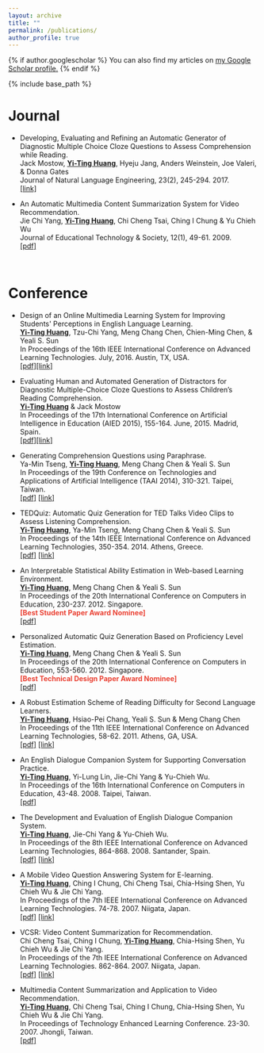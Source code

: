 ```yaml
---
layout: archive
title: ""
permalink: /publications/
author_profile: true
---
```


{% if author.googlescholar %}
  You can also find my articles on <u><a href="{{author.googlescholar}}">my Google Scholar profile</a>.</u>
{% endif %}

{% include base_path %}

Journal
======
* Developing, Evaluating and Refining an Automatic Generator of Diagnostic Multiple Choice Cloze Questions to Assess Comprehension while Reading. <br>
Jack Mostow, <strong><U>Yi-Ting Huang</U></strong>, Hyeju Jang, Anders Weinstein, Joe Valeri, & Donna Gates <br>
Journal of Natural Language Engineering, 23(2), 245-294. 2017. <br>
<span style="color:#4285F4">[[link]](https://www.cambridge.org/core/journals/natural-language-engineering/article/div-classtitledeveloping-evaluating-and-refining-an-automatic-generator-of-diagnostic-multiple-choice-cloze-questions-to-assess-childrenandaposs-comprehension-while-readinga-hreffn1a-ref-typefnadiv/8EAE0707139D12EB3D4E3EE6AE072AAA)</span>

* An Automatic Multimedia Content Summarization System for Video Recommendation.<br>
Jie Chi Yang, <strong><U>Yi-Ting Huang</U></strong>, Chi Cheng Tsai, Ching I Chung & Yu Chieh Wu  <br>
Journal of Educational Technology & Society, 12(1), 49-61. 2009. <br>
<span style="color:#4285F4">[[pdf]](http://coralythuang.github.io/files/8_2009_ETS.pdf)</span>
<br>

Conference
======
* Design of an Online Multimedia Learning System for Improving Students' Perceptions in English Language Learning. <br>
<strong><U>Yi-Ting Huang</U></strong>, Tzu-Chi Yang, Meng Chang Chen, Chien-Ming Chen, & Yeali S. Sun<br>
In Proceedings of the 16th IEEE International Conference on Advanced Learning Technologies. July, 2016. Austin, TX, USA. <br>
<span style="color:#4285F4">[[pdf]](http://coralythuang.github.io/files/1_2016_TEDQuiz.pdf)[[link]](http://ieeexplore.ieee.org/document/7756989/)</span>

* Evaluating Human and Automated Generation of Distractors for Diagnostic Multiple-Choice Cloze Questions to Assess Children’s Reading Comprehension. <br>
<strong><U>Yi-Ting Huang</U></strong> & Jack Mostow <br>
In Proceedings of the 17th International Conference on Artificial Intelligence in Education (AIED 2015), 155-164. June, 2015. Madrid, Spain.  <br>
<span style="color:#4285F4">[[pdf]](http://coralythuang.github.io/files/1_2016_TEDQuiz.pdf)[[link]](http://ieeexplore.ieee.org/document/7756989/)</span>

* Generating Comprehension Questions using Paraphrase. <br>
Ya-Min Tseng, <strong><U>Yi-Ting Huang</U></strong>, Meng Chang Chen & Yeali S. Sun<br>
In Proceedings of the 19th Conference on Technologies and Applications of Artificial Intelligence (TAAI 2014), 310-321. Taipei, Taiwan.<br>
<span style="color:#4285F4">[[pdf]](http://coralythuang.github.io/files/3_2014_TAAI_CameraReady_141017.pdf) [[link]](https://link.springer.com/chapter/10.1007/978-3-319-13987-6_29)</span>

* TEDQuiz: Automatic Quiz Generation for TED Talks Video Clips to Assess Listening Comprehension. <br>
<strong><U>Yi-Ting Huang</U></strong>, Ya-Min Tseng, Meng Chang Chen & Yeali S. Sun<br>
In Proceedings of the 14th IEEE International Conference on Advanced Learning Technologies, 350-354. 2014. Athens, Greece. <br>
<span style="color:#4285F4">[[pdf]](http://coralythuang.github.io/files/4_2014_TEDQuiz.pdf) [[link]](http://ieeexplore.ieee.org/document/6901478/)</span>

* An Interpretable Statistical Ability Estimation in Web-based Learning Environment. <br>
<strong><U>Yi-Ting Huang</U></strong>, Meng Chang Chen & Yeali S. Sun<br>
In Proceedings of the 20th International Conference on Computers in Education, 230-237. 2012. Singapore. <br>
<strong><span style="color:#EA4335">[Best Student Paper Award Nominee]</span></strong> <br>
<span style="color:#4285F4">[[pdf]](http://coralythuang.github.io/files/5_2012_ability.pdf)</span> 

* Personalized Automatic Quiz Generation Based on Proficiency Level Estimation. <br>
<strong><U>Yi-Ting Huang</U></strong>, Meng Chang Chen & Yeali S. Sun<br>
In Proceedings of the 20th International Conference on Computers in Education, 553-560. 2012. Singapore. <br>
<strong><span style="color:#EA4335">[Best Technical Design Paper Award Nominee]</span></strong> <br>
<span style="color:#4285F4">[[pdf]](http://coralythuang.github.io/files/6_2012_personalized_question_generation.pdf)</span> 

* A Robust Estimation Scheme of Reading Difficulty for Second Language Learners. <br>
<strong><U>Yi-Ting Huang</U></strong>, Hsiao-Pei Chang, Yeali S. Sun & Meng Chang Chen<br>
In Proceedings of the 11th IEEE International Conference on Advanced Learning Technologies, 58-62. 2011. Athens, GA, USA. <br>
<span style="color:#4285F4">[[pdf]](http://coralythuang.github.io/files/7_2011_readability.pdf) [[link]](http://ieeexplore.ieee.org/document/5992265/)</span> 

* An English Dialogue Companion System for Supporting Conversation Practice. <br>
<strong><U>Yi-Ting Huang</U></strong>, Yi-Lung Lin, Jie-Chi Yang & Yu-Chieh Wu. <br>
In Proceedings of the 16th International Conference on Computers in Education, 43-48. 2008. Taipei, Taiwan. <br>
<span style="color:#4285F4">[[pdf]](http://coralythuang.github.io/files/9_2008_ICCE.pdf) </span> 

* The Development and Evaluation of English Dialogue Companion System. <br>
<strong><U>Yi-Ting Huang</U></strong>, Jie-Chi Yang & Yu-Chieh Wu. <br>
In Proceedings of the 8th IEEE International Conference on Advanced Learning Technologies, 864-868. 2008. Santander, Spain. <br>
<span style="color:#4285F4">[[pdf]](http://coralythuang.github.io/files/10_2008_edc.pdf) [[link]](http://ieeexplore.ieee.org/document/4561853/)</span> 

* A Mobile Video Question Answering System for E-learning. <br>
<strong><U>Yi-Ting Huang</U></strong>, Ching I Chung, Chi Cheng Tsai, Chia-Hsing Shen, Yu Chieh Wu & Jie Chi Yang. <br>
In Proceedings of the 7th IEEE International Conference on Advanced Learning Technologies. 74-78. 2007. Niigata, Japan. <br>
<span style="color:#4285F4">[[pdf]](http://coralythuang.github.io/files/11_2007_pda.pdf) [[link]](http://ieeexplore.ieee.org/document/4280954/)</span> 

* VCSR: Video Content Summarization for Recommendation. <br>
Chi Cheng Tsai, Ching I Chung, <strong><U>Yi-Ting Huang</U></strong>, Chia-Hsing Shen, Yu Chieh Wu & Jie Chi Yang. <br>
In Proceedings of the 7th IEEE International Conference on Advanced Learning Technologies. 862-864. 2007. Niigata, Japan. <br>
<span style="color:#4285F4">[[pdf]](http://coralythuang.github.io/files/12_2007_VCSR.pdf) [[link]](http://ieeexplore.ieee.org/document/4281177/)</span> 

* Multimedia Content Summarization and Application to Video Recommendation. <br>
<strong><U>Yi-Ting Huang</U></strong>, Chi Cheng Tsai, Ching I Chung, Chia-Hsing Shen, Yu Chieh Wu & Jie Chi Yang. <br>
In Proceedings of Technology Enhanced Learning Conference. 23-30. 2007. Jhongli, Taiwan. <br>
<span style="color:#4285F4">[[pdf]](http://coralythuang.github.io/files/13_2007__TeLearn.pdf) </span> 

